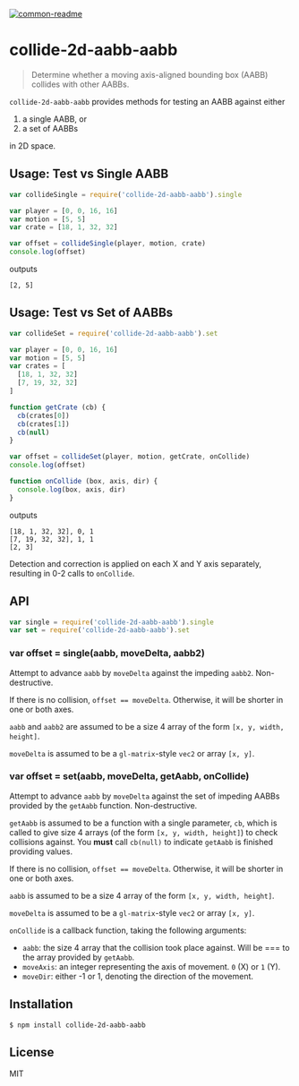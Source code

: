[![common-readme](https://img.shields.io/badge/readme-common-blue.svg?style=flat-square)](https://github.com/noffle/common-readme)

# collide-2d-aabb-aabb

> Determine whether a moving axis-aligned bounding box (AABB) collides with
> other AABBs.

`collide-2d-aabb-aabb` provides methods for testing an AABB against either

1. a single AABB, or
2. a set of AABBs

in 2D space.


## Usage: Test vs Single AABB

```javascript
var collideSingle = require('collide-2d-aabb-aabb').single

var player = [0, 0, 16, 16]
var motion = [5, 5]
var crate = [18, 1, 32, 32]

var offset = collideSingle(player, motion, crate)
console.log(offset)
```

outputs

```
[2, 5]
```

## Usage: Test vs Set of AABBs

```javascript
var collideSet = require('collide-2d-aabb-aabb').set

var player = [0, 0, 16, 16]
var motion = [5, 5]
var crates = [
  [18, 1, 32, 32]
  [7, 19, 32, 32]
]

function getCrate (cb) {
  cb(crates[0])
  cb(crates[1])
  cb(null)
}

var offset = collideSet(player, motion, getCrate, onCollide)
console.log(offset)

function onCollide (box, axis, dir) {
  console.log(box, axis, dir)
}
```

outputs

```
[18, 1, 32, 32], 0, 1
[7, 19, 32, 32], 1, 1
[2, 3]
```

Detection and correction is applied on each X and Y axis separately, resulting
in 0-2 calls to `onCollide`.


## API

```javascript
var single = require('collide-2d-aabb-aabb').single
var set = require('collide-2d-aabb-aabb').set
```

### var offset = single(aabb, moveDelta, aabb2)

Attempt to advance `aabb` by `moveDelta` against the impeding `aabb2`.
Non-destructive.

If there is no collision, `offset == moveDelta`. Otherwise, it will be shorter
in one or both axes.

`aabb` and `aabb2` are assumed to be a size 4 array of the form `[x, y, width,
height]`.

`moveDelta` is assumed to be a `gl-matrix`-style `vec2` or array `[x, y]`.


### var offset = set(aabb, moveDelta, getAabb, onCollide)

Attempt to advance `aabb` by `moveDelta` against the set of impeding AABBs
provided by the `getAabb` function. Non-destructive.

`getAabb` is assumed to be a function with a single parameter, `cb`, which is
called to give size 4 arrays (of the form `[x, y, width, height]`) to check
collisions against. You **must** call `cb(null)` to indicate `getAabb` is
finished providing values.

If there is no collision, `offset == moveDelta`. Otherwise, it will be shorter
in one or both axes.

`aabb` is assumed to be a size 4 array of the form `[x, y, width, height]`.

`moveDelta` is assumed to be a `gl-matrix`-style `vec2` or array `[x, y]`.

`onCollide` is a callback function, taking the following arguments:

* `aabb`: the size 4 array that the collision took place against. Will be === to
  the array provided by `getAabb`.
* `moveAxis`: an integer representing the axis of movement. `0` (X) or `1` (Y).
* `moveDir`: either -1 or 1, denoting the direction of the movement.


## Installation

```
$ npm install collide-2d-aabb-aabb
```


## License

MIT

